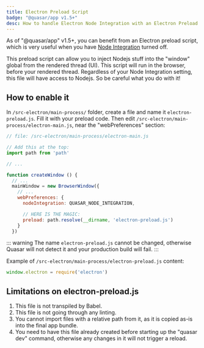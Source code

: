 ```yaml
---
title: Electron Preload Script
badge: "@quasar/app v1.5+"
desc: How to handle Electron Node Integration with an Electron Preload script with Quasar CLI.
---
```


As of "@quasar/app" v1.5+, you can benefit from an Electron preload script, which is very useful when you have [Node Integration](/quasar-cli/developing-electron-apps/node-integration) turned off.

This preload script can allow you to inject Nodejs stuff into the "window" global from the rendered thread (UI). This script will run in the browser, before your rendered thread. Regardless of your Node Integration setting, this file will have access to Nodejs. So be careful what you do with it!

## How to enable it
In `/src-electron/main-process/` folder, create a file and name it `electron-preload.js`. Fill it with your preload code. Then edit `/src-electron/main-process/electron-main.js`, near the "webPreferences" section:

```js
// file: /src-electron/main-process/electron-main.js

// Add this at the top:
import path from 'path'

// ...

function createWindow () {
  // ...
  mainWindow = new BrowserWindow({
    // ...
    webPreferences: {
      nodeIntegration: QUASAR_NODE_INTEGRATION,

      // HERE IS THE MAGIC:
      preload: path.resolve(__dirname, 'electron-preload.js')
    }
  })
```

::: warning
The name `electron-preload.js` cannot be changed, otherwise Quasar will not detect it and your production build will fail.
:::

Example of `/src-electron/main-process/electron-preload.js` content:

```js
window.electron = require('electron')
```

## Limitations on electron-preload.js
1. This file is not transpiled by Babel.
2. This file is not going through any linting.
3. You cannot import files with a relative path from it, as it is copied as-is into the final app bundle.
4. You need to have this file already created before starting up the "quasar dev" command, otherwise any changes in it will not trigger a reload.

